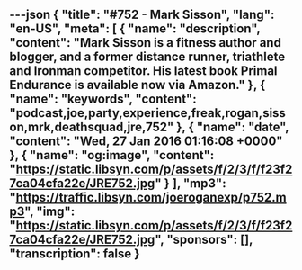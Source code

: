 ---json
{
  "title": "#752 - Mark Sisson",
  "lang": "en-US",
  "meta": [
    {
      "name": "description",
      "content": "Mark Sisson is a fitness author and blogger, and a former distance runner, triathlete and Ironman competitor. His latest book Primal Endurance is available now via Amazon."
    },
    {
      "name": "keywords",
      "content": "podcast,joe,party,experience,freak,rogan,sisson,mrk,deathsquad,jre,752"
    },
    {
      "name": "date",
      "content": "Wed, 27 Jan 2016 01:16:08 +0000"
    },
    {
      "name": "og:image",
      "content": "https://static.libsyn.com/p/assets/f/2/3/f/f23f27ca04cfa22e/JRE752.jpg"
    }
  ],
  "mp3": "https://traffic.libsyn.com/joeroganexp/p752.mp3",
  "img": "https://static.libsyn.com/p/assets/f/2/3/f/f23f27ca04cfa22e/JRE752.jpg",
  "sponsors": [],
  "transcription": false
}
---
<episode-header />

<timemark seconds="0" />

<transcribe-call-to-action />

<episode-footer />